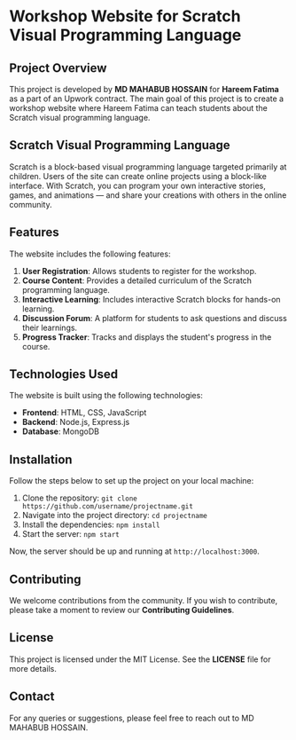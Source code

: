 <!-- Things to do:
1. functinality to add many student by csv file.
2. close menu after action
3. add automatically after creating classrooms
4. preview prjoect & remove unnessasary socail account links
5. giving you access to firebase & deploying to your hosting -->

# Workshop Website for Scratch Visual Programming Language

## Project Overview

This project is developed by **MD MAHABUB HOSSAIN** for **Hareem Fatima** as a part of an Upwork contract. The main goal of this project is to create a workshop website where Hareem Fatima can teach students about the Scratch visual programming language.

## Scratch Visual Programming Language

Scratch is a block-based visual programming language targeted primarily at children. Users of the site can create online projects using a block-like interface. With Scratch, you can program your own interactive stories, games, and animations — and share your creations with others in the online community.

## Features

The website includes the following features:

1. **User Registration**: Allows students to register for the workshop.
2. **Course Content**: Provides a detailed curriculum of the Scratch programming language.
3. **Interactive Learning**: Includes interactive Scratch blocks for hands-on learning.
4. **Discussion Forum**: A platform for students to ask questions and discuss their learnings.
5. **Progress Tracker**: Tracks and displays the student's progress in the course.

## Technologies Used

The website is built using the following technologies:

- **Frontend**: HTML, CSS, JavaScript
- **Backend**: Node.js, Express.js
- **Database**: MongoDB

## Installation

Follow the steps below to set up the project on your local machine:

1. Clone the repository: `git clone https://github.com/username/projectname.git`
2. Navigate into the project directory: `cd projectname`
3. Install the dependencies: `npm install`
4. Start the server: `npm start`

Now, the server should be up and running at `http://localhost:3000`.

## Contributing

We welcome contributions from the community. If you wish to contribute, please take a moment to review our **Contributing Guidelines**.

## License

This project is licensed under the MIT License. See the **LICENSE** file for more details.

## Contact

For any queries or suggestions, please feel free to reach out to MD MAHABUB HOSSAIN.




















































